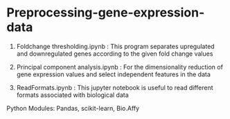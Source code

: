 # Preprocessing-gene-expression-data

1. Foldchange thresholding.ipynb : This program separates upregulated and downregulated genes according to the given fold change values

2. Principal component analysis.ipynb : For the dimensionality reduction of gene expression values and select independent features in the data

3. ReadFormats.ipynb : This jupyter notebook is useful to read different formats associated with biological data


Python Modules: Pandas, scikit-learn, Bio.Affy
